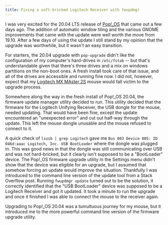 ```yaml
---
title: Fixing a soft-bricked Logitech Receiver with fwupdmgr
---
```


I was very excited for the 20.04 LTS release of [Pop!_OS]() that came out a few
days ago. The addition of automatic window tiling and the various GNOME improvements
that came with the update were well worth the move from 19.10. After a few days
of using the update I still stand by my opinion that the upgrade was worthwhile,
but it wasn't an easy transition.

For starters, the 20.04 upgrade with `pop-upgrade` didn't like the configuration
of my computer's hard-drives in `/etc/fstab` -- but that's understandable given
that there's three drives and a mix on windows partitions on the non-boot ones.
A fresh install took care of that issue, and all of the drives are accessible
and running fine now. I did not, however, expect that my [Logitech MX MAster 2S]()
mouse would fall victim to the upgrade process.

Somewhere along the way in the fresh install of Pop!_OS 20.04, the firmware update
manager utility decided to run. This utility decided that the firmware for the
Logitech Unifying Receiver, the USB dongle for the mouse, needed updating. That
would have been fine, except the update encountered an "unexpected error" and cut
out half-way through the update. This left the mouse dongle unusable and the 
mouse refused to connect to it.

A quick check of `lsusb | grep Logitech` gave me `Bus 003 Device 005: ID 046d:aaac Logitech, Inc. USB BootLoader` where the dongle was plugged in. This was good news in that the dongle
was still communicating over USB and was not hard-bricked, but it clearly isn't 
supposed to be a "BootLoader" device. The Pop!_OS firmware upgrade utility in 
the Settings menu didn't show that the device was eligible for an upgrade, but I
assumed that somehow forcing an update would improve the situation. Thankfully I
was introduced to the command line version of the update tool from a Stack Overflow
post. Running `fwupdmgr update` turned out to be the solution, it correctly
identified that the "USB BootLoader" device was supposed to be a Logitech Receiver
and got it updated. It took a minute to run the upgrade and once it finished I was
able to connect the mouse to the receiver again.

Upgrading to Pop!_OS 20.04 was a tumultuous journey for my mouse, but it introduced
me to the more powerful command line version of the firmware upgrade utility.